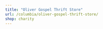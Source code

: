 ```yaml
---
title: "Oliver Gospel Thrift Store"
url: /columbia/oliver-gospel-thrift-store/
shop: charity
---
```

